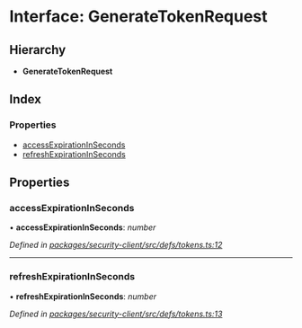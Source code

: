 # Interface: GenerateTokenRequest

## Hierarchy

* **GenerateTokenRequest**

## Index

### Properties

* [accessExpirationInSeconds](generatetokenrequest.md#accessexpirationinseconds)
* [refreshExpirationInSeconds](generatetokenrequest.md#refreshexpirationinseconds)

## Properties

###  accessExpirationInSeconds

• **accessExpirationInSeconds**: *number*

*Defined in [packages/security-client/src/defs/tokens.ts:12](https://github.com/TheSoftwareHouse/rad-modules-tools/blob/56e5326/packages/security-client/src/defs/tokens.ts#L12)*

___

###  refreshExpirationInSeconds

• **refreshExpirationInSeconds**: *number*

*Defined in [packages/security-client/src/defs/tokens.ts:13](https://github.com/TheSoftwareHouse/rad-modules-tools/blob/56e5326/packages/security-client/src/defs/tokens.ts#L13)*
